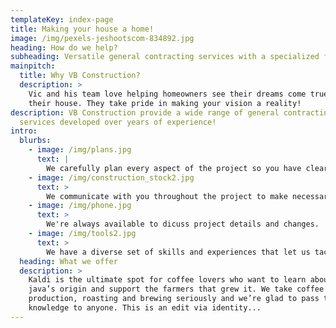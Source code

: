 ```yaml
---
templateKey: index-page
title: Making your house a home!
image: /img/pexels-jeshootscom-834892.jpg
heading: How do we help?
subheading: Versatile general contracting services with a specialized feel
mainpitch:
  title: Why VB Construction?
  description: >
    Vic and his team love helping homeowners see their dreams come true around
    their house. They take pride in making your vision a reality!
description: VB Construction provide a wide range of general contracting
  services developed over years of experience!
intro:
  blurbs:
    - image: /img/plans.jpg
      text: |
        We carefully plan every aspect of the project so you have clear expectations for what will be done and when.
    - image: /img/construction_stock2.jpg
      text: >
        We communicate with you throughout the project to make necessary adjustments and provide timely updates.
    - image: /img/phone.jpg
      text: >
        We're always available to dicuss project details and changes.
    - image: /img/tools2.jpg
      text: >
        We have a diverse set of skills and experiences that let us tackle complicated projects and adapt to all kinds of unexpected issues. 
  heading: What we offer
  description: >
    Kaldi is the ultimate spot for coffee lovers who want to learn about their
    java’s origin and support the farmers that grew it. We take coffee
    production, roasting and brewing seriously and we’re glad to pass that
    knowledge to anyone. This is an edit via identity...
---
```

